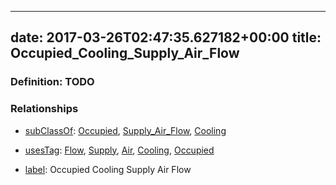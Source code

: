 
---
date: 2017-03-26T02:47:35.627182+00:00
title: Occupied_Cooling_Supply_Air_Flow
---
### Definition: TODO

### Relationships

* [subClassOf](http://www.w3.org/2000/01/rdf-schema#subClassOf): [Occupied](https://brickschema.org/schema/1.0/Brick#Occupied), [Supply_Air_Flow](https://brickschema.org/schema/1.0/Brick#Supply_Air_Flow), [Cooling](https://brickschema.org/schema/1.0/Brick#Cooling)

* [usesTag](https://brickschema.org/schema/1.0/BrickFrame#usesTag): [Flow](https://brickschema.org/schema/1.0/BrickTag#Flow), [Supply](https://brickschema.org/schema/1.0/BrickTag#Supply), [Air](https://brickschema.org/schema/1.0/BrickTag#Air), [Cooling](https://brickschema.org/schema/1.0/BrickTag#Cooling), [Occupied](https://brickschema.org/schema/1.0/BrickTag#Occupied)

* [label](http://www.w3.org/2000/01/rdf-schema#label): Occupied Cooling Supply Air Flow
